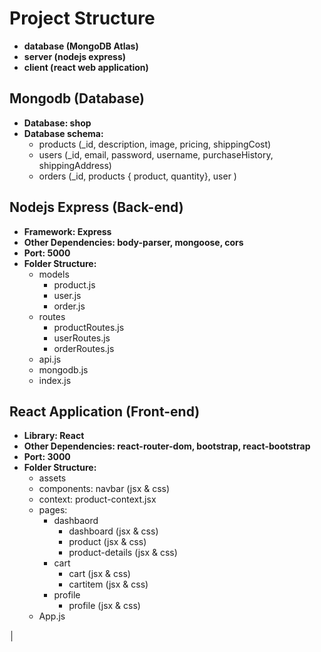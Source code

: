 # Project Structure

- **database (MongoDB Atlas)**
- **server (nodejs express)**
- **client (react web application)**

## Mongodb (Database)

- **Database: shop**
- **Database schema:**
  - products (\_id, description, image, pricing, shippingCost)
  - users (\_id, email, password, username, purchaseHistory, shippingAddress)
  - orders (\_id, products { product, quantity}, user )

## Nodejs Express (Back-end)

- **Framework: Express**
- **Other Dependencies: body-parser, mongoose, cors**
- **Port: 5000**
- **Folder Structure:**
  - models
    - product.js
    - user.js
    - order.js
  - routes
    - productRoutes.js
    - userRoutes.js
    - orderRoutes.js
  - api.js
  - mongodb.js
  - index.js

## React Application (Front-end)

- **Library: React**
- **Other Dependencies: react-router-dom, bootstrap, react-bootstrap**
- **Port: 3000**
- **Folder Structure:**
  - assets
  - components: navbar (jsx & css)
  - context: product-context.jsx
  - pages:
    - dashbaord
      - dashboard (jsx & css)
      - product (jsx & css)
      - product-details (jsx & css)
    - cart
      - cart (jsx & css)
      - cartitem (jsx & css)
    - profile
      - profile (jsx & css)
  - App.js

│
